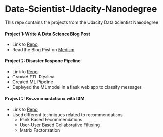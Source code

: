 # Data-Scientist-Udacity-Nanodegree
This repo contains the projects from the Udacity Data Scientist Nanodegree

#### Project 1: Write A Data Science Blog Post 
- Link to <a href='https://github.com/Markinger7/Data-Scientist-Udacity-Nanodegree/tree/master/Write%20A%20Data%20Science%20Blog%20Post'>Repo</a>
- Read the Blog Post on <a href='https://medium.com/@markusmller_92879/so-you-want-to-travel-to-boston-and-take-an-airbnb-here-is-what-you-need-to-know-5fb1d53961a2'>Medium</a>

#### Project 2: Disaster Respone Pipeline
- Link to <a href='https://github.com/Markinger7/Data-Scientist-Udacity-Nanodegree/tree/master/Disaster%20Response%20Pipeline'>Repo</a>
- Created ETL Pipeline
- Created ML Pipeline
- Deployed the ML model in a flask web app to classify messages 

#### Project 3: Recommendations with IBM
- Link to <a href='https://github.com/Markinger7/Data-Scientist-Udacity-Nanodegree/tree/master/Recommendations%20with%20IBM'>Repo</a>
- Used different techniques related to recommendations
  - Rank Based Recommendations
  - User-User Based Collaborative Filtering
  - Matrix Factorization
